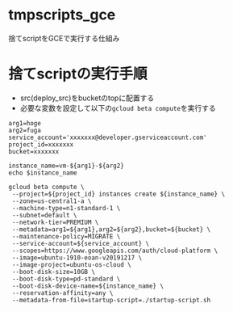 # tmpscripts_gce
捨てscriptをGCEで実行する仕組み


# 捨てscriptの実行手順

- src(deploy_src)をbucketのtopに配置する
- 必要な変数を設定して以下の`gcloud beta compute`を実行する

```
arg1=hoge
arg2=fuga
service_account='xxxxxxx@developer.gserviceaccount.com'
project_id=xxxxxxx
bucket=xxxxxxx

instance_name=vm-${arg1}-${arg2}
echo $instance_name

gcloud beta compute \
 --project=${project_id} instances create ${instance_name} \
 --zone=us-central1-a \
 --machine-type=n1-standard-1 \
 --subnet=default \
 --network-tier=PREMIUM \
 --metadata=arg1=${arg1},arg2=${arg2},bucket=${bucket} \
 --maintenance-policy=MIGRATE \
 --service-account=${service_account} \
 --scopes=https://www.googleapis.com/auth/cloud-platform \
 --image=ubuntu-1910-eoan-v20191217 \
 --image-project=ubuntu-os-cloud \
 --boot-disk-size=10GB \
 --boot-disk-type=pd-standard \
 --boot-disk-device-name=${instance_name} \
 --reservation-affinity=any \
 --metadata-from-file=startup-script=./startup-script.sh
```